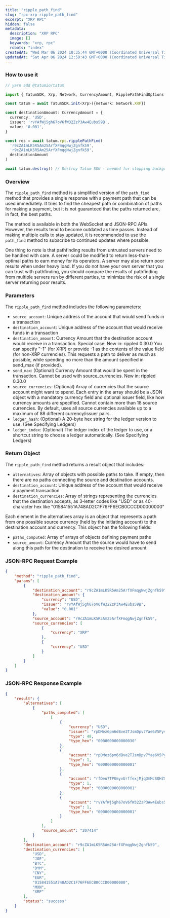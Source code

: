 ```yaml
---
title: "ripple_path_find"
slug: "rpc-xrp-ripple_path_find"
excerpt: "XRP RPC"
hidden: false
metadata: 
  description: "XRP RPC"
  image: []
  keywords: "xrp, rpc"
  robots: "index"
createdAt: "Wed Mar 06 2024 10:35:44 GMT+0000 (Coordinated Universal Time)"
updatedAt: "Sat Apr 06 2024 12:59:43 GMT+0000 (Coordinated Universal Time)"
---
```




### How to use it

```typescript
// yarn add @tatumio/tatum

import { TatumSDK, Xrp, Network, CurrencyAmount, RipplePathFindOptions } from '@tatumio/tatum'

const tatum = await TatumSDK.init<Xrp>({network: Network.XRP})

const destinationAmount: CurrencyAmount = {
  currency: 'USD',
  issuer: 'rvYAfWj5gh67oV6fW32ZzP3Aw4Eubs59B',
  value: '0.001',
}

const res = await tatum.rpc.ripplePathFind(
  'r9cZA1mLK5R5Am25ArfXFmqgNwjZgnfk59',
  'r9cZA1mLK5R5Am25ArfXFmqgNwjZgnfk59',
  destinationAmount
)

await tatum.destroy() // Destroy Tatum SDK - needed for stopping background jobs
```

### Overview

The `ripple_path_find` method is a simplified version of the `path_find` method that provides a single response with a payment path that can be used immediately. It tries to find the cheapest path or combination of paths for making a payment, but it is not guaranteed that the paths returned are, in fact, the best paths.

The method is available in both the WebSocket and JSON-RPC APIs. However, the results tend to become outdated as time passes. Instead of making multiple calls to stay updated, it is recommended to use the `path_find` method to subscribe to continued updates where possible.

One thing to note is that pathfinding results from untrusted servers need to be handled with care. A server could be modified to return less-than-optimal paths to earn money for its operators. A server may also return poor results when under heavy load. If you do not have your own server that you can trust with pathfinding, you should compare the results of pathfinding from multiple servers run by different parties, to minimize the risk of a single server returning poor results.

### Parameters

The `ripple_path_find` method includes the following parameters:

- `source_account`: Unique address of the account that would send funds in a transaction
- `destination_account`: Unique address of the account that would receive funds in a transaction
- `destination_amount`: Currency Amount that the destination account would receive in a transaction. Special case: New in: rippled 0.30.0 You can specify "-1" (for XRP) or provide -1 as the contents of the value field (for non-XRP currencies). This requests a path to deliver as much as possible, while spending no more than the amount specified in send\_max (if provided).
- `send_max`: (Optional) Currency Amount that would be spent in the transaction. Cannot be used with source\_currencies. New in: rippled 0.30.0
- `source_currencies`: (Optional) Array of currencies that the source account might want to spend. Each entry in the array should be a JSON object with a mandatory currency field and optional issuer field, like how currency amounts are specified. Cannot contain more than 18 source currencies. By default, uses all source currencies available up to a maximum of 88 different currency/issuer pairs.
- `ledger_hash`: (Optional) A 20-byte hex string for the ledger version to use. (See Specifying Ledgers)
- `ledger_index`: (Optional) The ledger index of the ledger to use, or a shortcut string to choose a ledger automatically. (See Specifying Ledgers)

### Return Object

The `ripple_path_find` method returns a result object that includes:

- `alternatives`: Array of objects with possible paths to take. If empty, then there are no paths connecting the source and destination accounts.
- `destination_account`: Unique address of the account that would receive a payment transaction
- `destination_currencies`: Array of strings representing the currencies that the destination accepts, as 3-letter codes like "USD" or as 40-character hex like "015841551A748AD2C1F76FF6ECB0CCCD00000000"

Each element in the alternatives array is an object that represents a path from one possible source currency (held by the initiating account) to the destination account and currency. This object has the following fields:

- `paths_computed`: Array of arrays of objects defining payment paths
- `source_amount`: Currency Amount that the source would have to send along this path for the destination to receive the desired amount

### JSON-RPC Request Example

```json
{
    "method": "ripple_path_find",
    "params": [
        {
            "destination_account": "r9cZA1mLK5R5Am25ArfXFmqgNwjZgnfk59",
            "destination_amount": {
                "currency": "USD",
                "issuer": "rvYAfWj5gh67oV6fW32ZzP3Aw4Eubs59B",
                "value": "0.001"
            },
            "source_account": "r9cZA1mLK5R5Am25ArfXFmqgNwjZgnfk59",
            "source_currencies": [
                {
                    "currency": "XRP"
                },
                {
                    "currency": "USD"
                }
            ]
        }
    ]
}
```

### JSON-RPC Response Example

```json
{
    "result": {
        "alternatives": [
            {
                "paths_computed": [
                    [
                        {
                            "currency": "USD",
                            "issuer": "rpDMez6pm6dBve2TJsmDpv7Yae6V5Pyvy2",
                            "type": 48,
                            "type_hex": "0000000000000030"
                        },
                        {
                            "account": "rpDMez6pm6dBve2TJsmDpv7Yae6V5Pyvy2",
                            "type": 1,
                            "type_hex": "0000000000000001"
                        },
                        {
                            "account": "rfDeu7TPUmyvUrffexjMjq3mMcSQHZSYyA",
                            "type": 1,
                            "type_hex": "0000000000000001"
                        },
                        {
                            "account": "rvYAfWj5gh67oV6fW32ZzP3Aw4Eubs59B",
                            "type": 1,
                            "type_hex": "0000000000000001"
                        }
                    ]
                ],
                "source_amount": "207414"
            }
        ],
        "destination_account": "r9cZA1mLK5R5Am25ArfXFmqgNwjZgnfk59",
        "destination_currencies": [
            "USD",
            "JOE",
            "BTC",
            "DYM",
            "CNY",
            "EUR",
            "015841551A748AD2C1F76FF6ECB0CCCD00000000",
            "MXN",
            "XRP"
        ],
        "status": "success"
    }
}
```
